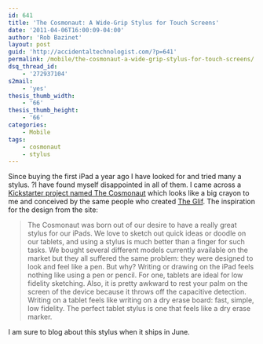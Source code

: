 ```yaml
---
id: 641
title: 'The Cosmonaut: A Wide-Grip Stylus for Touch Screens'
date: '2011-04-06T16:00:09-04:00'
author: 'Rob Bazinet'
layout: post
guid: 'http://accidentaltechnologist.com/?p=641'
permalink: /mobile/the-cosmonaut-a-wide-grip-stylus-for-touch-screens/
dsq_thread_id:
    - '272937104'
s2mail:
    - 'yes'
thesis_thumb_width:
    - '66'
thesis_thumb_height:
    - '66'
categories:
    - Mobile
tags:
    - cosmonaut
    - stylus
---
```


Since buying the first iPad a year ago I have looked for and tried many a stylus. ?I have found myself disappointed in all of them. I came across a [Kickstarter project named The Cosmonaut](http://www.kickstarter.com/projects/danprovost/the-cosmonaut-a-wide-grip-stylus-for-touch-screens) which looks like a big crayon to me and conceived by the same people who created [The Glif](http://theglif.com/). The inspiration for the design from the site:

> The Cosmonaut was born out of our desire to have a really great stylus for our iPads. We love to sketch out quick ideas or doodle on our tablets, and using a stylus is much better than a finger for such tasks. We bought several different models currently available on the market but they all suffered the same problem: they were designed to look and feel like a pen. But why? Writing or drawing on the iPad feels nothing like using a pen or pencil. For one, tablets are ideal for low fidelity sketching. Also, it is pretty awkward to rest your palm on the screen of the device because it throws off the capacitive detection. Writing on a tablet feels like writing on a dry erase board: fast, simple, low fidelity. The perfect tablet stylus is one that feels like a dry erase marker.

 I am sure to blog about this stylus when it ships in June.
